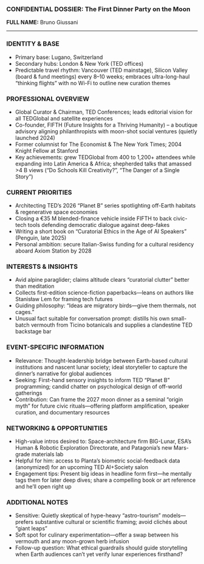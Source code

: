 ### CONFIDENTIAL DOSSIER: The First Dinner Party on the Moon

**FULL NAME:** Bruno Giussani

---
### IDENTITY & BASE
- Primary base: Lugano, Switzerland  
- Secondary hubs: London & New York (TED offices)  
- Predictable travel rhythm: Vancouver (TED mainstage), Silicon Valley (board & fund meetings) every 8–10 weeks; embraces ultra-long-haul “thinking flights” with no Wi-Fi to outline new curation themes  

### PROFESSIONAL OVERVIEW
- Global Curator & Chairman, TED Conferences; leads editorial vision for all TEDGlobal and satellite experiences  
- Co-founder, FIFTH (Future Insights for a Thriving Humanity) – a boutique advisory aligning philanthropists with moon-shot social ventures (quietly launched 2024)  
- Former columnist for The Economist & The New York Times; 2004 Knight Fellow at Stanford  
- Key achievements: grew TEDGlobal from 400 to 1,200+ attendees while expanding into Latin America & Africa; shepherded talks that amassed >4 B views (“Do Schools Kill Creativity?”, “The Danger of a Single Story”)  

### CURRENT PRIORITIES
- Architecting TED’s 2026 “Planet B” series spotlighting off-Earth habitats & regenerative space economies  
- Closing a €35 M blended-finance vehicle inside FIFTH to back civic-tech tools defending democratic dialogue against deep-fakes  
- Writing a short book on “Curatorial Ethics in the Age of AI Speakers” (Penguin, late 2025)  
- Personal ambition: secure Italian-Swiss funding for a cultural residency aboard Axiom Station by 2028  

### INTERESTS & INSIGHTS
- Avid alpine paraglider; claims altitude clears “curatorial clutter” better than meditation  
- Collects first-edition science-fiction paperbacks—leans on authors like Stanisław Lem for framing tech futures  
- Guiding philosophy: “Ideas are migratory birds—give them thermals, not cages.”  
- Unusual fact suitable for conversation prompt: distills his own small-batch vermouth from Ticino botanicals and supplies a clandestine TED backstage bar  

### EVENT-SPECIFIC INFORMATION
- Relevance: Thought-leadership bridge between Earth-based cultural institutions and nascent lunar society; ideal storyteller to capture the dinner’s narrative for global audiences  
- Seeking: First-hand sensory insights to inform TED “Planet B” programming; candid chatter on psychological design of off-world gatherings  
- Contribution: Can frame the 2027 moon dinner as a seminal “origin myth” for future civic rituals—offering platform amplification, speaker curation, and documentary resources  

### NETWORKING & OPPORTUNITIES
- High-value intros desired to: Space-architecture firm BIG-Lunar, ESA’s Human & Robotic Exploration Directorate, and Patagonia’s new Mars-grade materials lab  
- Helpful for him: access to Planta’s biometric social-feedback data (anonymized) for an upcoming TED AI+Society salon  
- Engagement tips: Present big ideas in headline form first—he mentally tags them for later deep dives; share a compelling book or art reference and he’ll open right up  

### ADDITIONAL NOTES
- Sensitive: Quietly skeptical of hype-heavy “astro-tourism” models—prefers substantive cultural or scientific framing; avoid clichés about “giant leaps”  
- Soft spot for culinary experimentation—offer a swap between his vermouth and any moon-grown herb infusion  
- Follow-up question: What ethical guardrails should guide storytelling when Earth audiences can’t yet verify lunar experiences firsthand?